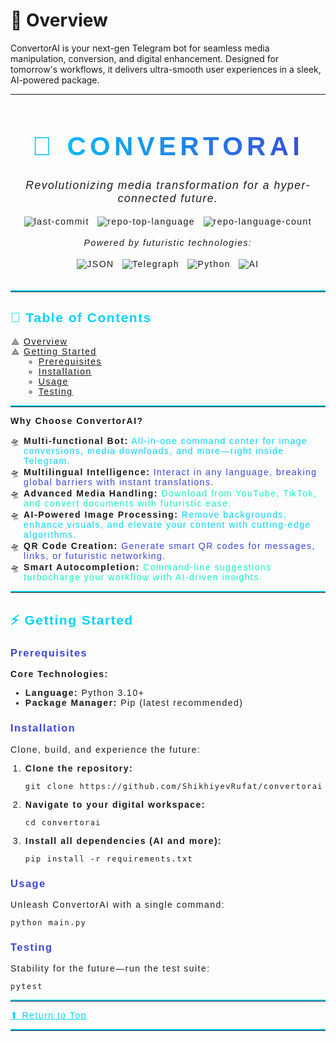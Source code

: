 # 🌌 Overview

ConvertorAI is your next-gen Telegram bot for seamless media manipulation, conversion, and digital enhancement. Designed for tomorrow's workflows, it delivers ultra-smooth user experiences in a sleek, AI-powered package.

---

<div id="top" style="font-family:'Orbitron',sans-serif;letter-spacing:1.5px;">

<div align="center" style="text-align:center;">
<h1 style="font-size:3em;letter-spacing:0.15em;background: linear-gradient(90deg,#00d2ff,#3a47d5);-webkit-background-clip: text;-webkit-text-fill-color: transparent;">🚀 CONVERTORAI</h1>
<p><em style="font-size:1.25em;">Revolutionizing media transformation for a hyper-connected future.</em></p>

<img alt="last-commit" src="https://img.shields.io/github/last-commit/ShikhiyevRufat/convertorai?style=flat&logo=git&logoColor=white&color=0ff2c3" class="inline-block mx-1" style="margin: 4px;">
<img alt="repo-top-language" src="https://img.shields.io/github/languages/top/ShikhiyevRufat/convertorai?style=flat&color=0ff2c3" class="inline-block mx-1" style="margin: 4px;">
<img alt="repo-language-count" src="https://img.shields.io/github/languages/count/ShikhiyevRufat/convertorai?style=flat&color=0ff2c3" class="inline-block mx-1" style="margin: 4px;">
<p><em>Powered by futuristic technologies:</em></p>
<img alt="JSON" src="https://img.shields.io/badge/JSON-232526.svg?style=flat&logo=JSON&logoColor=white" class="inline-block mx-1" style="margin: 4px;">
<img alt="Telegraph" src="https://img.shields.io/badge/Telegraph-232526.svg?style=flat&logo=Telegraph&logoColor=white" class="inline-block mx-1" style="margin: 4px;">
<img alt="Python" src="https://img.shields.io/badge/Python-00d2ff.svg?style=flat&logo=Python&logoColor=white" class="inline-block mx-1" style="margin: 4px;">
<img alt="AI" src="https://img.shields.io/badge/AI-Powered-3a47d5.svg?style=flat&logo=OpenAI&logoColor=white" class="inline-block mx-1" style="margin: 4px;">
</div>
<br>
<hr style="border-top:2px solid #00d2ff;">
<h2 style="color:#00d2ff;">🧭 Table of Contents</h2>
<ul style="list-style-type: '⟁ ';padding-left:1.5em;">
<li><a href="#overview">Overview</a></li>
<li><a href="#getting-started">Getting Started</a>
  <ul>
    <li><a href="#prerequisites">Prerequisites</a></li>
    <li><a href="#installation">Installation</a></li>
    <li><a href="#usage">Usage</a></li>
    <li><a href="#testing">Testing</a></li>
  </ul>
</li>
</ul>
<hr style="border-top:2px solid #00d2ff;">
<p><strong>Why Choose ConvertorAI?</strong></p>
<ul style="list-style-type: '🛸 ';padding-left:1.5em;">
<li><b>Multi-functional Bot:</b> <span style="color:#00d2ff;">All-in-one command center for image conversions, media downloads, and more—right inside Telegram.</span></li>
<li><b>Multilingual Intelligence:</b> <span style="color:#3a47d5;">Interact in any language, breaking global barriers with instant translations.</span></li>
<li><b>Advanced Media Handling:</b> <span style="color:#0ff2c3;">Download from YouTube, TikTok, and convert documents with futuristic ease.</span></li>
<li><b>AI-Powered Image Processing:</b> <span style="color:#00d2ff;">Remove backgrounds, enhance visuals, and elevate your content with cutting-edge algorithms.</span></li>
<li><b>QR Code Creation:</b> <span style="color:#3a47d5;">Generate smart QR codes for messages, links, or futuristic networking.</span></li>
<li><b>Smart Autocompletion:</b> <span style="color:#0ff2c3;">Command-line suggestions turbocharge your workflow with AI-driven insights.</span></li>
</ul>
<hr style="border-top:2px solid #00d2ff;">
<h2 id="getting-started" style="color:#00d2ff;">⚡ Getting Started</h2>
<h3 id="prerequisites" style="color:#3a47d5;">Prerequisites</h3>
<p>
<b>Core Technologies:</b>
</p>
<ul>
  <li><b>Language:</b> Python 3.10+</li>
  <li><b>Package Manager:</b> Pip (latest recommended)</li>
</ul>
<h3 id="installation" style="color:#3a47d5;">Installation</h3>
<p>Clone, build, and experience the future:</p>
<ol>
<li>
<p><b>Clone the repository:</b></p>
<pre><code class="language-sh">git clone https://github.com/ShikhiyevRufat/convertorai</code></pre>
</li>
<li>
<p><b>Navigate to your digital workspace:</b></p>
<pre><code class="language-sh">cd convertorai</code></pre>
</li>
<li>
<p><b>Install all dependencies (AI and more):</b></p>
<pre><code class="language-sh">pip install -r requirements.txt</code></pre>
</li>
</ol>

<h3 id="usage" style="color:#3a47d5;">Usage</h3>
<p>Unleash ConvertorAI with a single command:</p>
<pre><code class="language-sh">python main.py</code></pre>

<h3 id="testing" style="color:#3a47d5;">Testing</h3>
<p>Stability for the future—run the test suite:</p>
<pre><code class="language-sh">pytest</code></pre>
<hr style="border-top:2px solid #00d2ff;">

<div align="left"><a href="#top" style="color:#00d2ff;">⬆ Return to Top</a></div>
<hr style="border-top:2px solid #00d2ff;">
</div>
